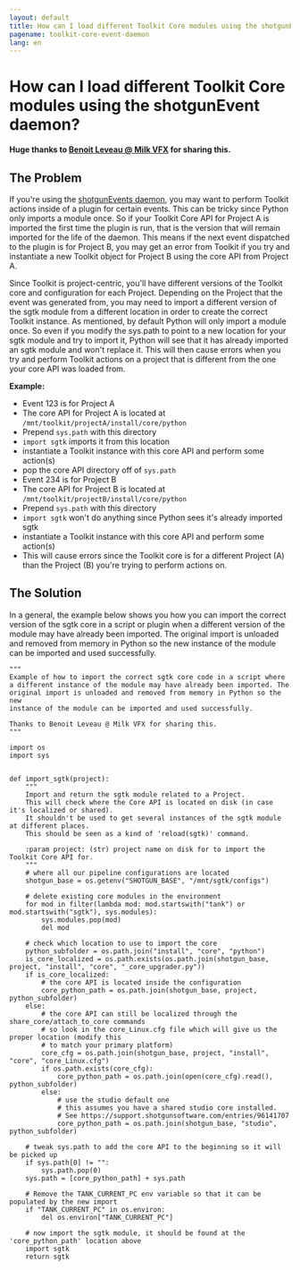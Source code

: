 ```yaml
---
layout: default
title: How can I load different Toolkit Core modules using the shotgunEvent daemon?
pagename: toolkit-core-event-daemon
lang: en
---
```


# How can I load different Toolkit Core modules using the shotgunEvent daemon?

**Huge thanks to [Benoit Leveau @ Milk VFX](https://github.com/benoit-leveau) for sharing this.**

## The Problem

If you're using the [shotgunEvents daemon](https://github.com/shotgunsoftware/shotgunEvents), you may want to perform Toolkit actions inside of a plugin for certain events. This can be tricky since Python only imports a module once. So if your Toolkit Core API for Project A is imported the first time the plugin is run, that is the version that will remain imported for the life of the daemon. This means if the next event dispatched to the plugin is for Project B, you may get an error from Toolkit if you try and instantiate a new Toolkit object for Project B using the core API from Project A.

Since Toolkit is project-centric, you'll have different versions of the Toolkit core and configuration for each Project. Depending on the Project that the event was generated from, you may need to import a different version of the sgtk module from a different location in order to create the correct Toolkit instance. As mentioned, by default Python will only import a module once. So even if you modify the sys.path to point to a new location for your sgtk module and try to import it, Python will see that it has already imported an sgtk module and won't replace it. This will then cause errors when you try and perform Toolkit actions on a project that is different from the one your core API was loaded from.

**Example:**

- Event 123 is for Project A
- The core API for Project A is located at `/mnt/toolkit/projectA/install/core/python`
- Prepend `sys.path` with this directory
- `import sgtk` imports it from this location
- instantiate a Toolkit instance with this core API and perform some action(s)
- pop the core API directory off of `sys.path`
- Event 234 is for Project B
- The core API for Project B is located at `/mnt/toolkit/projectB/install/core/python`
- Prepend `sys.path` with this directory
- `import sgtk` won't do anything since Python sees it's already imported sgtk
- instantiate a Toolkit instance with this core API and perform some action(s)
- This will cause errors since the Toolkit core is for a different Project (A) than the Project (B) you're trying to perform actions on.
 

## The Solution

In a general, the example below shows you how you can import the correct version of the sgtk core in a script or plugin when a different version of the module may have already been imported. The original import is unloaded and removed from memory in Python so the new instance of the module can be imported and used successfully.

```
"""
Example of how to import the correct sgtk core code in a script where
a different instance of the module may have already been imported. The
original import is unloaded and removed from memory in Python so the new
instance of the module can be imported and used successfully.
    
Thanks to Benoit Leveau @ Milk VFX for sharing this.
"""

import os
import sys


def import_sgtk(project):
    """
    Import and return the sgtk module related to a Project.
    This will check where the Core API is located on disk (in case it's localized or shared).
    It shouldn't be used to get several instances of the sgtk module at different places.
    This should be seen as a kind of 'reload(sgtk)' command.

    :param project: (str) project name on disk for to import the Toolkit Core API for.
    """
    # where all our pipeline configurations are located
    shotgun_base = os.getenv("SHOTGUN_BASE", "/mnt/sgtk/configs")
    
    # delete existing core modules in the environment
    for mod in filter(lambda mod: mod.startswith("tank") or mod.startswith("sgtk"), sys.modules):
        sys.modules.pop(mod)
        del mod

    # check which location to use to import the core
    python_subfolder = os.path.join("install", "core", "python")
    is_core_localized = os.path.exists(os.path.join(shotgun_base, project, "install", "core", "_core_upgrader.py"))
    if is_core_localized:
        # the core API is located inside the configuration
        core_python_path = os.path.join(shotgun_base, project, python_subfolder)
    else:
        # the core API can still be localized through the share_core/attach_to_core commands
        # so look in the core_Linux.cfg file which will give us the proper location (modify this
        # to match your primary platform)
        core_cfg = os.path.join(shotgun_base, project, "install", "core", "core_Linux.cfg")
        if os.path.exists(core_cfg):
            core_python_path = os.path.join(open(core_cfg).read(), python_subfolder)
        else:
            # use the studio default one
            # this assumes you have a shared studio core installed.
            # See https://support.shotgunsoftware.com/entries/96141707
            core_python_path = os.path.join(shotgun_base, "studio", python_subfolder)

    # tweak sys.path to add the core API to the beginning so it will be picked up
    if sys.path[0] != "":
        sys.path.pop(0)
    sys.path = [core_python_path] + sys.path 

    # Remove the TANK_CURRENT_PC env variable so that it can be populated by the new import
    if "TANK_CURRENT_PC" in os.environ:
        del os.environ["TANK_CURRENT_PC"]

    # now import the sgtk module, it should be found at the 'core_python_path' location above
    import sgtk
    return sgtk
```
